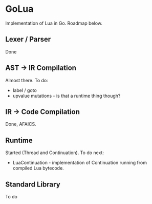 GoLua
=====

Implementation of Lua in Go. Roadmap below.

Lexer / Parser
--------------

Done

AST -> IR Compilation
---------------------

Almost there.  To do:
* label / goto
* upvalue mutations - is that a runtime thing though?

IR -> Code Compilation
----------------------

Done, AFAICS.

Runtime
-------

Started (Thread and Continuation).  To do next:
* LuaContinuation - implementation of Continuation running from
  compiled Lua bytecode.

Standard Library
----------------

To do
